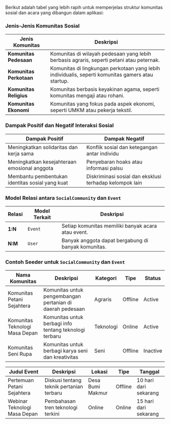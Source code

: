 Berikut adalah tabel yang lebih rapih untuk memperjelas struktur komunitas sosial dan acara yang dibangun dalam aplikasi:

### Jenis-Jenis Komunitas Sosial

| **Jenis Komunitas**  | **Deskripsi**                                                                                   |
|----------------------|-------------------------------------------------------------------------------------------------|
| **Komunitas Pedesaan**| Komunitas di wilayah pedesaan yang lebih berbasis agraris, seperti petani atau peternak.        |
| **Komunitas Perkotaan**| Komunitas di lingkungan perkotaan yang lebih individualis, seperti komunitas gamers atau startup.|
| **Komunitas Religius**| Komunitas berbasis keyakinan agama, seperti komunitas mengaji atau rohani.                       |
| **Komunitas Ekonomi** | Komunitas yang fokus pada aspek ekonomi, seperti UMKM atau pekerja tekstil.                    |

### Dampak Positif dan Negatif Interaksi Sosial

| **Dampak Positif**                             | **Dampak Negatif**                                      |
|------------------------------------------------|---------------------------------------------------------|
| Meningkatkan solidaritas dan kerja sama        | Konflik sosial dan ketegangan antar individu             |
| Meningkatkan kesejahteraan emosional anggota   | Penyebaran hoaks atau informasi palsu                   |
| Membantu pembentukan identitas sosial yang kuat| Diskriminasi sosial dan eksklusi terhadap kelompok lain  |

### Model Relasi antara `SocialCommunity` dan `Event`

| **Relasi**                | **Model Terkait**       | **Deskripsi**                                        |
|---------------------------|-------------------------|------------------------------------------------------|
| **1:N**                    | `Event`                 | Setiap komunitas memiliki banyak acara atau event.    |
| **N:M**                    | `User`                  | Banyak anggota dapat bergabung di banyak komunitas.   |

### Contoh Seeder untuk `SocialCommunity` dan `Event`

| **Nama Komunitas**            | **Deskripsi**                                              | **Kategori**  | **Tipe** | **Status** |
|-------------------------------|------------------------------------------------------------|---------------|----------|------------|
| Komunitas Petani Sejahtera     | Komunitas untuk pengembangan pertanian di daerah pedesaan  | Agraris       | Offline  | Active     |
| Komunitas Teknologi Masa Depan | Komunitas untuk berbagi info tentang teknologi terbaru     | Teknologi     | Online   | Active     |
| Komunitas Seni Rupa            | Komunitas untuk berbagi karya seni dan kreativitas         | Seni          | Offline  | Inactive   |

| **Judul Event**               | **Deskripsi**                                              | **Lokasi**          | **Tipe**  | **Tanggal**         |
|-------------------------------|------------------------------------------------------------|---------------------|-----------|---------------------|
| Pertemuan Petani Sejahtera     | Diskusi tentang teknik pertanian terbaru                   | Desa Bumi Makmur    | Offline   | 10 hari dari sekarang |
| Webinar Teknologi Masa Depan   | Pembahasan tren teknologi terkini                          | Online              | Online    | 15 hari dari sekarang |